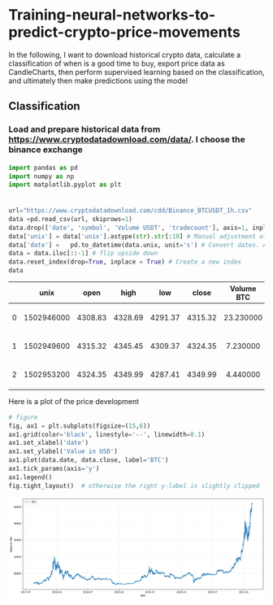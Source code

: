 # Training-neural-networks-to-predict-crypto-price-movements


In the following, I want to download historical crypto data, calculate a classification of when is a good time to buy, export price data as CandleCharts, then perform supervised learning based on the classification, and ultimately then make predictions using the model


## Classification
### Load and prepare historical data from https://www.cryptodatadownload.com/data/. I choose the binance exchange

````python
import pandas as pd
import numpy as np
import matplotlib.pyplot as plt


url="https://www.cryptodatadownload.com/cdd/Binance_BTCUSDT_1h.csv"
data =pd.read_csv(url, skiprows=1) 
data.drop(['date', 'symbol', 'Volume USDT', 'tradecount'], axis=1, inplace = True) # Delete unnecessary data
data['unix'] = data['unix'].astype(str).str[:10] # Manual adjustment of the time dataset - If Unixtime has more than 10 digits, it must be divided by 1000
data['date'] =   pd.to_datetime(data.unix, unit='s') # Convert dates. Attention UNIX EPOCH time has three 0's too many.
data = data.iloc[::-1] # flip upside down
data.reset_index(drop=True, inplace = True) # Create a new index
data
````

| |	unix	| open	| high |	low |	close |	Volume BTC |	date |
|     :---:      | :---:      | :---:      | :---:      | :---:      | :---:      | 	:---:      | 	:---:      | 	
| 0 |	1502946000 | 4308.83 |	4328.69 |	4291.37 |	4315.32 |	23.230000 |	2017-08-17 05:00:00 |	
| 1 | 1502949600 | 4315.32 | 4345.45 | 4309.37 | 4324.35 | 7.230000 | 2017-08-17 06:00:00 |
| 2 | 1502953200 | 4324.35 | 4349.99 | 4287.41 | 4349.99 | 4.440000 | 2017-08-17 07:00:00 |


Here is a plot of the price development

````python
# figure
fig, ax1 = plt.subplots(figsize=(15,6))
ax1.grid(color='black', linestyle='--', linewidth=0.1)
ax1.set_xlabel('date')
ax1.set_ylabel('Value in USD')
ax1.plot(data.date, data.close, label='BTC')
ax1.tick_params(axis='y')
ax1.legend()
fig.tight_layout()  # otherwise the right y-label is slightly clipped
````

<img src= "00.png" width="800">
